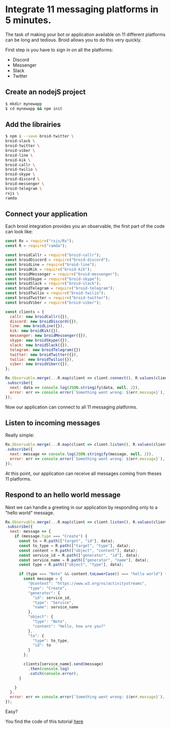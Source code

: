 # Integrate 11 messaging platforms in 5 minutes.

The task of making your bot or application available on 11 different platforms can be long and tedious. Broid allows you to do this very quickly.

First step is you have to sign in on all the platforms:

- Discord
- Messenger
- Slack
- Twitter

## Create an nodejS project

```bash
$ mkdir mynewapp
$ cd mynewapp && npm init
```

## Add the librairies

```bash
$ npm i --save broid-twitter \
broid-slack \
broid-twitter \
broid-viber \
broid-line \
broid-kik \
broid-callr \
broid-twilio \
broid-skype \
broid-discord \
broid-messenger \
broid-telegram \
rxjs \
ramda
```

## Connect your application

Each broid integration provides you an observable, the first part of the code can look like:

```js
const Rx = require("rxjs/Rx");
const R = require("ramda");

const broidCallr = require("broid-callr");
const broidDiscord = require("broid-discord");
const broidLine = require("broid-line");
const broidKik = require("broid-kik");
const broidMessenger = require("broid-messenger");
const broidSkype = require("broid-skype");
const broidSlack = require("broid-slack");
const broidTelegram = require("broid-telegram");
const broidTwilio = require("broid-twilio");
const broidTwitter = require("broid-twitter");
const broidViber = require("broid-viber");

const clients = {
  callr: new broidCallr({}),
  discord: new broidDiscord({}),
  line: new broidLine({}),
  kik: new broidKik({}),
  messenger: new broidMessenger({}),
  skype: new broidSkype({}),
  slack: new broidSlack({}),
  telegram: new broidTelegram({})
  twitter: new broidTwitter({}),
  twilio: new broidTwilio({}),
  viber: new broidViber({}),
};

Rx.Observable.merge(...R.map(client => client.connect(), R.values(clients)))
.subscribe({
  next: data => console.log(JSON.stringify(data, null, 2)),
  error: err => console.error(`Something went wrong: ${err.message}`),
});
```

Now our application can connect to all 11 messaging platforms.

## Listen to incoming messages

Really simple:

```js
Rx.Observable.merge(...R.map(client => client.listen(), R.values(clients)))
.subscribe({
  next: message => console.log(JSON.stringify(message, null, 2)),
  error: err => console.error(`Something went wrong: ${err.message}`),
});

```

At this point, our application can receive all messages coming from theses 11 platforms.

## Respond to an hello world message

Next we can handle a greeting in our application by responding only to a "hello world" message.

```js
Rx.Observable.merge(...R.map(client => client.listen(), R.values(clients)))
.subscribe({
  next: message => {
    if (message.type === "Create") {
      const to = R.path(["target", "id"], data);
      const to_type = R.path(["target", "type"], data);
      const content = R.path(["object", "content"], data);
      const service_id = R.path(["generator", "id"], data);
      const service_name = R.path(["generator", "name"], data);
      const type = R.path(["object", "type"], data);

      if (type === "Note" && content.toLowerCase() === "hello world") {
        const message = {
          "@context": "https://www.w3.org/ns/activitystreams",
          "type": "Create",
          "generator": {
            "id": service_id,
            "type": "Service",
            "name": service_name
          },
          "object": {
            "type": "Note",
            "content": "Hello, how are you?"
          },
          "to": {
            "type": to_type,
            "id": to
          }
        };

        clients[service_name].send(message)
          .then(console.log)
          .catch(console.error);
      }

    }
  },
  error: err => console.error(`Something went wrong: ${err.message}`),
});
```

Easy?

You find the code of this tutorial [here](https://github.com/broidHQ/11platforms/blob/master/index.js)

